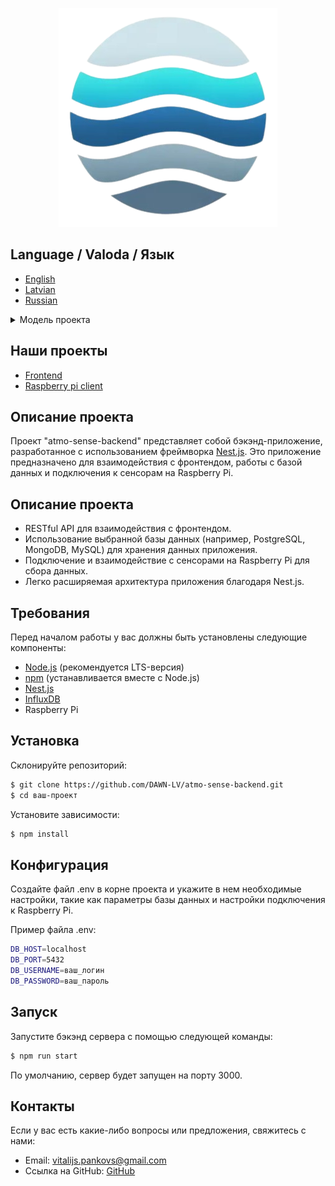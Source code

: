 <p align="center">
  <a href="https://github.com/DAWN-LV/aqm-backend" target="blank">
    <img src="https://github.com/DAWN-LV/aqm-backend/raw/master/src/common/images/Logo.png?raw=true" width="350" alt="AtmoSense Logo" />
  </a>
</p>

## Language / Valoda / Язык

- [English](README.md)
- [Latvian](README.lv.md)
- [Russian](README.ru.md)

<details>
  <summary>Модель проекта</summary>
  
  <p align="center">
    Тест
  </p>
</details>

## Наши проекты

- [Frontend](https://github.com/DAWN-LV/aqm-frontend)
- [Raspberry pi client](https://github.com/PepeWarrior69/aqm-sensor-client)

## Описание проекта

Проект "atmo-sense-backend" представляет собой бэкэнд-приложение, разработанное с использованием фреймворка [Nest.js](https://github.com/nestjs/nest). Это приложение предназначено для взаимодействия с фронтендом, работы с базой данных и подключения к сенсорам на Raspberry Pi.

## Описание проекта

- RESTful API для взаимодействия с фронтендом.
- Использование выбранной базы данных (например, PostgreSQL, MongoDB, MySQL) для хранения данных приложения.
- Подключение и взаимодействие с сенсорами на Raspberry Pi для сбора данных.
- Легко расширяемая архитектура приложения благодаря Nest.js.

## Требования

Перед началом работы у вас должны быть установлены следующие компоненты:

- [Node.js](https://nodejs.org/en) (рекомендуется LTS-версия)
- [npm](https://www.npmjs.com/) (устанавливается вместе с Node.js)
- [Nest.js](https://nestjs.com/)
- [InfluxDB](https://www.influxdata.com/)
- Raspberry Pi

## Установка

Склонируйте репозиторий:

```bash
$ git clone https://github.com/DAWN-LV/atmo-sense-backend.git
$ cd ваш-проект
```

Установите зависимости:

```bash
$ npm install
```

## Конфигурация

Создайте файл .env в корне проекта и укажите в нем необходимые настройки, такие как параметры базы данных и настройки подключения к Raspberry Pi.

Пример файла .env:

```bash
DB_HOST=localhost
DB_PORT=5432
DB_USERNAME=ваш_логин
DB_PASSWORD=ваш_пароль
```

## Запуск

Запустите бэкэнд сервера с помощью следующей команды:

```bash
$ npm run start
```

По умолчанию, сервер будет запущен на порту 3000.

## Контакты
Если у вас есть какие-либо вопросы или предложения, свяжитесь с нами:

- Email: vitalijs.pankovs@gmail.com
- Ссылка на GitHub: [GitHub](https://github.com/DAWN-LV)
